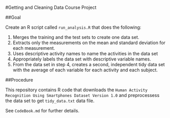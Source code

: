 #Getting and Cleaning Data Course Project

##Goal

Create an R script called `run_analysis.R` that does the following:

1. Merges the training and the test sets to create one data set.
2. Extracts only the measurements on the mean and standard deviation for each measurement.
3. Uses descriptive activity names to name the activities in the data set
4. Appropriately labels the data set with descriptive variable names.
5. From the data set in step 4, creates a second, independent tidy data set with the average of each variable for each activity and each subject.

##Procedure

This repository contains R code that downloads the `Human Activity Recognition Using Smartphones Dataset Version 1.0` and preprocessess the data set to get `tidy_data.txt` data file.

See `CodeBook.md` for further details.